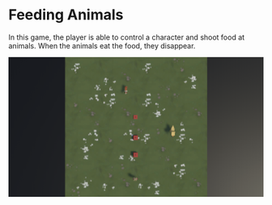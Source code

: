 # Feeding Animals
In this game, the player is able to control a character and shoot food at animals. When the animals eat the food, they disappear.

<img src="Img/game_screenshot_2.png" width="700">
